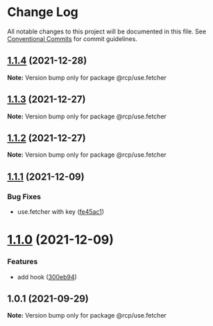 # Change Log

All notable changes to this project will be documented in this file.
See [Conventional Commits](https://conventionalcommits.org) for commit guidelines.

<a name="1.1.4"></a>

## [1.1.4](https://github.com/imcuttle/rcp/compare/@rcp/use.fetcher@1.1.3...@rcp/use.fetcher@1.1.4) (2021-12-28)

**Note:** Version bump only for package @rcp/use.fetcher

<a name="1.1.3"></a>

## [1.1.3](https://github.com/imcuttle/rcp/compare/@rcp/use.fetcher@1.1.2...@rcp/use.fetcher@1.1.3) (2021-12-27)

**Note:** Version bump only for package @rcp/use.fetcher

<a name="1.1.2"></a>

## [1.1.2](https://github.com/imcuttle/rcp/compare/@rcp/use.fetcher@1.1.1...@rcp/use.fetcher@1.1.2) (2021-12-27)

**Note:** Version bump only for package @rcp/use.fetcher

<a name="1.1.1"></a>

## [1.1.1](https://github.com/imcuttle/rcp/compare/@rcp/use.fetcher@1.1.0...@rcp/use.fetcher@1.1.1) (2021-12-09)

### Bug Fixes

- use.fetcher with key ([fe45ac1](https://github.com/imcuttle/rcp/commit/fe45ac1))

<a name="1.1.0"></a>

# [1.1.0](https://github.com/imcuttle/rcp/compare/@rcp/use.fetcher@1.0.1...@rcp/use.fetcher@1.1.0) (2021-12-09)

### Features

- add hook ([300eb94](https://github.com/imcuttle/rcp/commit/300eb94))

<a name="1.0.1"></a>

## 1.0.1 (2021-09-29)

**Note:** Version bump only for package @rcp/use.fetcher

